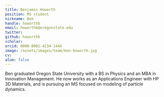 ```yaml
---
title: Benjamin Howorth
position: MS student
nickname: Ben
handle: howorthb
email: howorthb@oregonstate.edu
twitter:
github: howorthb
scholar:
orcid: 0000-0002-4234-144X
image: /assets/images/team/ben-howorth.jpg
cv:
alum: false
---
```

Ben graduated Oregon State University with a BS in Physics and an MBA in Innovation Management.
He now works as an Applications Engineer with HP 3D Materials, and is pursuing an MS focused on
modeling of particle dynamics.

[Oregon State University]: http://oregonstate.edu/
[School of Mechanical, Industrial, and Manufacturing Engineering]: http://mime.oregonstate.edu